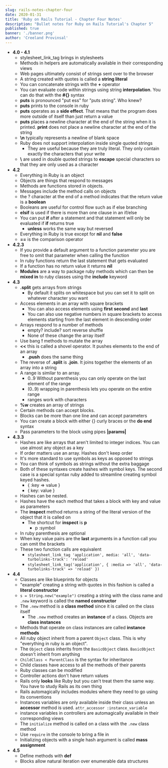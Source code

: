 ```yaml
---
slug: rails-notes-chapter-four
date: 2020-01-31
title: 'Ruby on Rails Tutorial - Chapter Four Notes'
description: "Bullet notes for Ruby on Rails Tutorial's Chapter 5"
published: true
banner: './banner.png'
author: 'Creeland Provinsal'
---
```

- **4.0 - 4.1**
    - stylesheet_link_tag brings in stylesheets
    - Methods in helpers are automatically available in their corresponding views
    - Web pages ultimately consist of strings sent over to the browser
    - A string created with quotes is called a __string literal__
    - You can concatenate strings with the **+** operator
    - You can evaluate code within strings using string __interpolation__. You can do that with the **#{}** syntax
    - **puts** is pronounced "put ess" for "puts string". Who knew?
    - **puts** prints to the console in ruby
    - **puts** operates as a __side effect__. That means that the program does more outside of itself than just return a value
    - **puts** places a newline character at the end of the string when it is printed. **print** does not place a newline character at the end of the string
    - **\n** typically represents a newline of blank space
    - Ruby does not support interpolation inside single quoted strings
        - They are useful because they are truly literal. They only contain exactly the characters that your write
    - **\\** are used in double quoted strings to __escape__ special characters so that they are only used as a character
- **4.2**
    - Everything in Ruby is an object
    - Objects are things that respond to messages
    - Methods are functions stored in objects. 
    - Messages include the method calls on objects
    - the ? character at the end of a method indicates that the return value is a **boolean**
    - Booleans are useful for control flow such as if else branching
    - **elsif** is used if there is more than one clause in an if/else 
    - You can put **if** after a statement and that statement will only be evaluated if **if** returns true
        - **unless** works the same way but reversed
    - Everything in Ruby is true except for **nil** and **false**
    - **==** is the comparison operator
- **4.2.3**
    - If you provide a default argument to a function parameter you are free to omit that parameter when calling the function
    - In ruby functions return the last statement that gets evaluated
    - If a function has no return value it returns **nil**
    - __Modules__ are a way to package ruby methods which can then be __mixed in__ to ruby classes using the **include** keyword 
- **4.3**
    - **.split** gets arrays from strings
        - By default it splits on whitespace but you can set it to split on whatever character you want
    - Access elements in an array with square brackets
        - You can also access elements using **first** **second** and **last**
        - You can also use negative numbers in square brackets to access elements starting from the last element in descending order
    - Arrays respond to a number of methods
        - empty? include? sort reverse shuffle
        - None of these change the array itself
    - Use bang **!** methods to mutate the array
    - **<<** this is called a shovel operator. It pushes elements to the end of an array
        - **.push** does the same thing
    - The reverse of **.split** is **.join**. It joins together the elements of an array into a string
    - A range is similar to an array. 
        - 0..9 Without parenthesis you can only operate on the last element of the range
        - (0..9) wrapping in parenthesis lets you operate on the entire range
        - ranges work with characters
    - **%w** creates an array of strings
    - Certain methods can accept blocks. 
    - Blocks can be more than one line and can accept parameters
    - You can create a block with either {} curly braces or the **do end** syntax
    - Pass parameters to the block using pipes **|params|**
- **4.3.3**
    - Hashes are like arrays that aren't limited to integer indices. You can use almost any object as a key
    - If order matters use an array. Hashes don't keep order
    - It's more standard to use symbols as keys as opposed to strings
    - You can think of symbols as strings without the extra baggage
    - Both of these syntaxes create hashes with symbol keys. The second case is a special syntax ruby added to streamline creating symbol keyed hashes.
        - { :key => value }
        - { key: value }
    - Hashes can be nested. 
    - Hashes have the each method that takes a block with key and value as parameters
    - The **inspect** method returns a string of the literal version of the object that it is called on
        - The shortcut for **inspect** is **p**
            - p :symbol
    - In ruby parenthesis are optional
    - When key value pairs are the __last__ arguments in a function call you can omit the brackets
    - These two function calls are equivalent 
        - `stylesheet_link_tag 'application', media: 'all', 'data-turbolinks-track': 'reload'`
        - `stylesheet_link_tag('application', { :media => 'all', 'data-turbolinks-track' => 'reload' })`
- **4.4** 
    - Classes are like blueprints for objects
    - "example" creating a string with quotes in this fashion is called a __literal constructor__
    - `s = String.new("example")` creating a string with the class name and `.new` keyword is called the __named constructor__
    - The `.new` method is a __class method__ since it is called on the class itself
        - The `.new` method creates an __instance__ of a class. Objects are __class instances__
    - Methods that operate on class instances are called __instance methods__
    - All ruby object inherit from a parent `Object` class. This is why "everything in ruby is an object".
    - The `Object` class inherits from the `BasicObject` class. `BasicObject` doesn't inherit from anything
    - `ChildClass < ParentClass` is the syntax for inheritance
    - Child classes have access to all the methods of their parents
    - Ruby classes can be modified
    - Controller actions don't have return values
    - Rails only __looks__ like Ruby but you can't treat them the same way. You have  to study Rails as its own thing
    - Rails automagically includes modules where they need to go using its conventions
    - Instances variables are only available inside their class unless an __accessor__ method is used. `attr_accessor :instance_variable`
    - instance variables in controllers are automagically available in their corresponding views
    - The `initialize` method is called on a class with the `.new` class method
    - Use `require` in the console to bring a file in
    - Initializing objects with a single hash argument is called __mass assignment__
- **4.5**
    - Define methods with **def**
    - Blocks allow natural iteration over enumerable data structures

